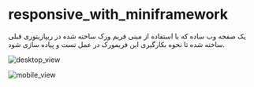 # responsive_with_miniframework
یک صفحه وب ساده که با استفاده از مینی فریم ورک ساخته شده در ریپازیتوری قبلی ساخته شده تا نحوه بکارگیری این فریمورک در عمل تست و پیاده سازی شود.

![desktop_view](https://github.com/user-attachments/assets/8b85ec62-6856-4742-a2d3-530c95e1f792)

![mobile_view](https://github.com/user-attachments/assets/2e264bc2-dd8c-4383-953a-41a1c4162e08)
